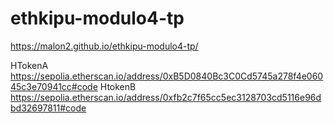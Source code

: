 # ethkipu-modulo4-tp



https://malon2.github.io/ethkipu-modulo4-tp/

HTokenA
https://sepolia.etherscan.io/address/0xB5D0840Bc3C0Cd5745a278f4e06045c3e70941cc#code
HtokenB
https://sepolia.etherscan.io/address/0xfb2c7f65cc5ec3128703cd5116e96dbd32697811#code